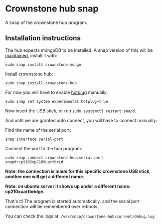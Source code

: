 # Crownstone hub snap

A snap of the crownstone hub program.

## Installation instructions

The hub expects mongoDB to be installed. A snap version of this will be [maintained](https://github.com/crownstone/crownstone-snaps/), install it with:
```
sudo snap install crownstone-mongo
```

Install crownstone hub:
```
sudo snap install crownstone-hub
```

For now you will have to enable [hotplug](https://snapcraft.io/docs/hotplug-support) manually:
```
sudo snap set system experimental.hotplug=true
```

Now insert the USB stick, or run `sudo systemctl restart snapd`.

And until we are granted auto connect, you will have to connect manually:

Find the name of the serial port:
```
snap interface serial-port
```

Connect the port to the hub program:
```
sudo snap connect crownstone-hub:serial-port snapd:cp2102cp2109uartbrid
```
**Note: the connection is made for this specific crownstone USB stick, another one will get a different name.**

**Note: on ubuntu server it shows up under a different name: cp210xuartbridge.**

That's it! The program is started automatically, and the serial port connection will be remembered over reboots.

You can check the logs at: `/var/snap/crownstone-hub/current/debug.log`
